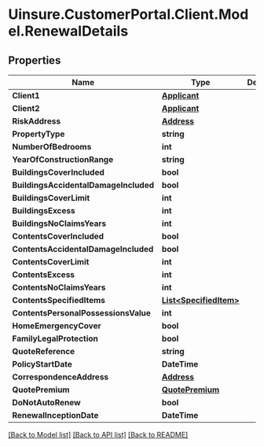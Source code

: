 # Uinsure.CustomerPortal.Client.Model.RenewalDetails

## Properties

Name | Type | Description | Notes
------------ | ------------- | ------------- | -------------
**Client1** | [**Applicant**](Applicant.md) |  | [optional] 
**Client2** | [**Applicant**](Applicant.md) |  | [optional] 
**RiskAddress** | [**Address**](Address.md) |  | [optional] 
**PropertyType** | **string** |  | [optional] 
**NumberOfBedrooms** | **int** |  | [optional] 
**YearOfConstructionRange** | **string** |  | [optional] 
**BuildingsCoverIncluded** | **bool** |  | [optional] 
**BuildingsAccidentalDamageIncluded** | **bool** |  | [optional] 
**BuildingsCoverLimit** | **int** |  | [optional] 
**BuildingsExcess** | **int** |  | [optional] 
**BuildingsNoClaimsYears** | **int** |  | [optional] 
**ContentsCoverIncluded** | **bool** |  | [optional] 
**ContentsAccidentalDamageIncluded** | **bool** |  | [optional] 
**ContentsCoverLimit** | **int** |  | [optional] 
**ContentsExcess** | **int** |  | [optional] 
**ContentsNoClaimsYears** | **int** |  | [optional] 
**ContentsSpecifiedItems** | [**List&lt;SpecifiedItem&gt;**](SpecifiedItem.md) |  | [optional] 
**ContentsPersonalPossessionsValue** | **int** |  | [optional] 
**HomeEmergencyCover** | **bool** |  | [optional] 
**FamilyLegalProtection** | **bool** |  | [optional] 
**QuoteReference** | **string** |  | [optional] 
**PolicyStartDate** | **DateTime** |  | [optional] 
**CorrespondenceAddress** | [**Address**](Address.md) |  | [optional] 
**QuotePremium** | [**QuotePremium**](QuotePremium.md) |  | [optional] 
**DoNotAutoRenew** | **bool** |  | [optional] 
**RenewalInceptionDate** | **DateTime** |  | [optional] 

[[Back to Model list]](../README.md#documentation-for-models) [[Back to API list]](../README.md#documentation-for-api-endpoints) [[Back to README]](../README.md)

